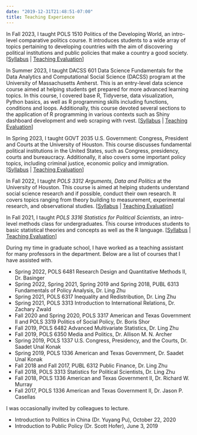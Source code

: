 ```yaml
---
date: "2019-12-31T21:48:51-07:00"
title: Teaching Experience
---
```


In Fall 2023, I taught POLS 1510 Politics of the Developing World, an intro-level comparative politics course. It introduces students to a wide array of topics pertaining to developing countries with the aim of discovering political institutions and public policies that make a country a good society. [[Syllabus](/POLS1510Syllabus.pdf) | [Teaching Evaluation](/POLS1510Evaluation.pdf)]

In Summer 2023, I taught DACSS 601 Data Science Fundamentals for the Data Analytics and Computational Social Science (DACSS) program at the University of Massachusetts Amherst. This is an entry-level data science course aimed at helping students get prepared for more advanced learning topics. In this course, I covered base R, Tidyverse, data visualization, Python basics, as well as R programming skills including functions, conditions and loops. Additionally, this course devoted several sections to the application of R programming in various contexts such as Shiny dashboard development and web scraping with rvest. [[Syllabus](/DACSS601Syllabus.pdf) | [Teaching Evaluation](/Summer2023DACSS601Evaluation.pdf)]

In Spring 2023, I taught GOVT 2035 U.S. Government: Congress, President and Courts at the University of Houston. This course discusses fundamental political institutions in the United States, such as Congress, presidency, courts and bureaucracy. Additionally, it also covers some important policy topics, including criminal justice, economic policy and immigration. [[Syllabus](/GOVT2305Syllabus.pdf) | [Teaching Evaluation](/Spring2023GOVT2305Evaluation.pdf)]

In Fall 2022, I taught *POLS 3312 Arguments, Data and Politics* at the University of Houston. This course is aimed at helping students understand social science research and if possible, conduct their own research. It covers topics ranging from theory building to measurement, experimental research, and observational studies. [[Syllabus](/POLS3312Syllabus.pdf) | [Teaching Evaluation](/Fall2022POLS3312Evaluation.pdf)]

In Fall 2021, I taught _POLS 3316 Statistics for Political Scientists_, an intro-level methods class for undergraduates. This course introduces students to basic statistical theories and concepts as well as the R language. [[Syllabus](/POLS3316Syllabus.pdf) | [Teaching Evaluation](/Fall2021POLS3316Evaluation.pdf)]

During my time in graduate school, I have worked as a teaching assistant for many professors in the department. Below are a list of courses that I have assisted with.

* Spring 2022, POLS 6481 Research Design and Quantitative Methods II, Dr. Basinger
* Spring 2022, Spring 2021, Spring 2019 and Spring 2018, PUBL 6313 Fundamentals of Policy Analysis, Dr. Ling Zhu
* Spring 2021, POLS 6317 Inequality and Redistribution, Dr. Ling Zhu
* Spring 2021, POLS 3313 Introduction to International Relations, Dr. Zachary Zwald
* Fall 2020 and Spring 2020, POLS 3317 American and Texas Government II and POLS 3319 Politics of Social Policy, Dr. Boris Shor
* Fall 2019, POLS 6482 Advanced Multivariate Statistics, Dr. Ling Zhu
* Fall 2019, POLS 6350 Media and Politics, Dr. Allison M. N. Archer
* Spring 2019, POLS 1337 U.S. Congress, Presidency, and the Courts, Dr. Saadet Unal Konak
* Spring 2019, POLS 1336 American and Texas Government, Dr. Saadet Unal Konak
* Fall 2018 and Fall 2017, PUBL 6312 Public Finance, Dr. Ling Zhu
* Fall 2018, POLS 3313 Statistics for Political Scientists, Dr. Ling Zhu
* Fall 2018, POLS 1336 American and Texas Government II, Dr. Richard W. Murray
* Fall 2017, POLS 1336 American and Texas Government II, Dr. Jason P. Casellas

I was occasionally invited by colleagues to lecture.

* Introduction to Politics in China (Dr. Yuyang Pu), October 22, 2020
* Introduction to Public Policy (Dr. Scott Hofer), June 3, 2019
